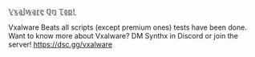 𝕍̼𝕩̼𝕒̼𝕝̼𝕨̼𝕒̼𝕣̼𝕖̼ 𝕆̼𝕟̼ 𝕋̼𝕠̼𝕡̼!̼

Vxalware Beats all scripts (except premium ones) tests have been done.
Want to know more about Vxalware? DM Synthx in Discord or join the server!
https://dsc.gg/vxalware
